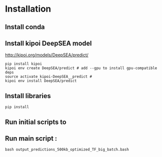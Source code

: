 # Installation
## Install conda
## Install kipoi DeepSEA model
http://kipoi.org/models/DeepSEA/predict/
```
pip install kipoi
kipoi env create DeepSEA/predict # add --gpu to install gpu-compatible deps
source activate kipoi-DeepSEA__predict #
kipoi env install DeepSEA/predict
```
## Install libraries
```
pip install 
```
## Run initial scripts to

## Run main script :
```
bash output_predictions_500kb_optimized_TF_big_batch.bash
```